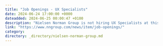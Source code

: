 ```yaml
---
title: "Job Openings - UX Specialists"
date: 2024-06-24 17:00:00 +0000
dateadded: 2024-06-25 00:00:47 +0100
description: "Nielsen Norman Group is not hiring UX Specialists at this time."
link: "https://www.nngroup.com/news/item/job-openings/"
category:
directory: _directory/nielsen-norman-group.md
---
```

